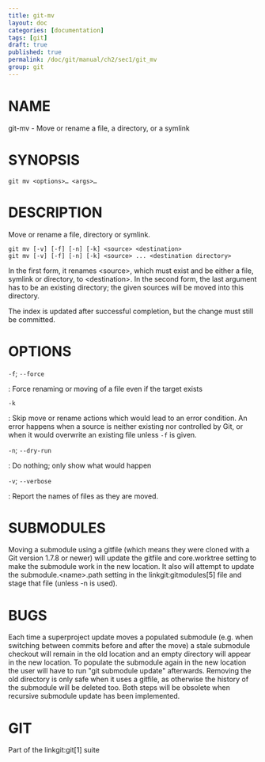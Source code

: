 ```yaml
---
title: git-mv
layout: doc
categories: [documentation]
tags: [git]
draft: true
published: true
permalink: /doc/git/manual/ch2/sec1/git_mv
group: git
---
```


NAME
====

git-mv - Move or rename a file, a directory, or a symlink

SYNOPSIS
========

    git mv <options>… <args>…

DESCRIPTION
===========

Move or rename a file, directory or symlink.

    git mv [-v] [-f] [-n] [-k] <source> <destination>
    git mv [-v] [-f] [-n] [-k] <source> ... <destination directory>

In the first form, it renames &lt;source&gt;, which must exist and be either a file, symlink or directory, to &lt;destination&gt;. In the second form, the last argument has to be an existing directory; the given sources will be moved into this directory.

The index is updated after successful completion, but the change must still be committed.

OPTIONS
=======

`-f`; `--force`

:   Force renaming or moving of a file even if the target exists

`-k`

:   Skip move or rename actions which would lead to an error condition. An error happens when a source is neither existing nor controlled by Git, or when it would overwrite an existing file unless `-f` is given.

`-n`; `--dry-run`

:   Do nothing; only show what would happen

`-v`; `--verbose`

:   Report the names of files as they are moved.

SUBMODULES
==========

Moving a submodule using a gitfile (which means they were cloned with a Git version 1.7.8 or newer) will update the gitfile and core.worktree setting to make the submodule work in the new location. It also will attempt to update the submodule.&lt;name&gt;.path setting in the linkgit:gitmodules\[5\] file and stage that file (unless -n is used).

BUGS
====

Each time a superproject update moves a populated submodule (e.g. when switching between commits before and after the move) a stale submodule checkout will remain in the old location and an empty directory will appear in the new location. To populate the submodule again in the new location the user will have to run "git submodule update" afterwards. Removing the old directory is only safe when it uses a gitfile, as otherwise the history of the submodule will be deleted too. Both steps will be obsolete when recursive submodule update has been implemented.

GIT
===

Part of the linkgit:git\[1\] suite
